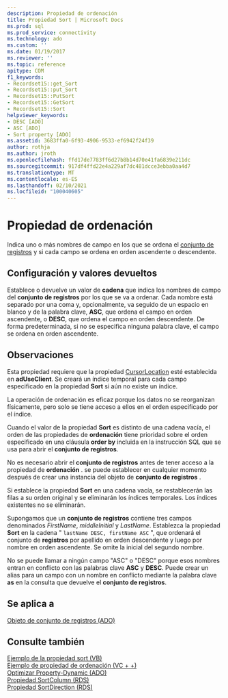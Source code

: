 ```yaml
---
description: Propiedad de ordenación
title: Propiedad Sort | Microsoft Docs
ms.prod: sql
ms.prod_service: connectivity
ms.technology: ado
ms.custom: ''
ms.date: 01/19/2017
ms.reviewer: ''
ms.topic: reference
apitype: COM
f1_keywords:
- Recordset15::get_Sort
- Recordset15::put_Sort
- Recordset15::PutSort
- Recordset15::GetSort
- Recordset15::Sort
helpviewer_keywords:
- DESC [ADO]
- ASC [ADO]
- Sort property [ADO]
ms.assetid: 3683ffa0-6f93-4906-9533-ef6942f24f39
author: rothja
ms.author: jroth
ms.openlocfilehash: ffd17de7783ff6d27b8b14d70e41fa6839e211dc
ms.sourcegitcommit: 917df4ffd22e4a229af7dc481dcce3ebba0aa4d7
ms.translationtype: MT
ms.contentlocale: es-ES
ms.lasthandoff: 02/10/2021
ms.locfileid: "100040605"
---
```

# <a name="sort-property"></a>Propiedad de ordenación
Indica uno o más nombres de campo en los que se ordena el [conjunto de registros](./recordset-object-ado.md) y si cada campo se ordena en orden ascendente o descendente.  
  
## <a name="settings-and-return-values"></a>Configuración y valores devueltos  
 Establece o devuelve un valor de **cadena** que indica los nombres de campo del **conjunto de registros** por los que se va a ordenar. Cada nombre está separado por una coma y, opcionalmente, va seguido de un espacio en blanco y de la palabra clave, **ASC**, que ordena el campo en orden ascendente, o **DESC**, que ordena el campo en orden descendente. De forma predeterminada, si no se especifica ninguna palabra clave, el campo se ordena en orden ascendente.  
  
## <a name="remarks"></a>Observaciones  
 Esta propiedad requiere que la propiedad [CursorLocation](./cursorlocation-property-ado.md) esté establecida en **adUseClient**. Se creará un índice temporal para cada campo especificado en la propiedad **Sort** si aún no existe un índice.  
  
 La operación de ordenación es eficaz porque los datos no se reorganizan físicamente, pero solo se tiene acceso a ellos en el orden especificado por el índice.  
  
 Cuando el valor de la propiedad **Sort** es distinto de una cadena vacía, el orden de las propiedades de **ordenación** tiene prioridad sobre el orden especificado en una cláusula **order by** incluida en la instrucción SQL que se usa para abrir el **conjunto de registros**.  
  
 No es necesario abrir el **conjunto de registros** antes de tener acceso a la propiedad de **ordenación** . se puede establecer en cualquier momento después de crear una instancia del objeto de **conjunto de registros** .  
  
 Si establece la propiedad **Sort** en una cadena vacía, se restablecerán las filas a su orden original y se eliminarán los índices temporales. Los índices existentes no se eliminarán.  
  
 Supongamos que un **conjunto de registros** contiene tres campos denominados *FirstName*, *middleInitial* y *LastName*. Establezca la propiedad **Sort** en la cadena " `lastName DESC, firstName ASC` ", que ordenará el conjunto de **registros** por apellido en orden descendente y luego por nombre en orden ascendente. Se omite la inicial del segundo nombre.  
  
 No se puede llamar a ningún campo "ASC" o "DESC" porque esos nombres entran en conflicto con las palabras clave **ASC** y **DESC**. Puede crear un alias para un campo con un nombre en conflicto mediante la palabra clave **as** en la consulta que devuelve el **conjunto de registros**.  
  
## <a name="applies-to"></a>Se aplica a  
 [Objeto de conjunto de registros (ADO)](./recordset-object-ado.md)  
  
## <a name="see-also"></a>Consulte también  
 [Ejemplo de la propiedad sort (VB)](./sort-property-example-vb.md)   
 [Ejemplo de propiedad de ordenación (VC + +)](./sort-property-example-vc.md)   
 [Optimizar Property-Dynamic (ADO)](./optimize-property-dynamic-ado.md)   
 [Propiedad SortColumn (RDS)](../rds-api/sortcolumn-property-rds.md)   
 [Propiedad SortDirection (RDS)](../rds-api/sortdirection-property-rds.md)